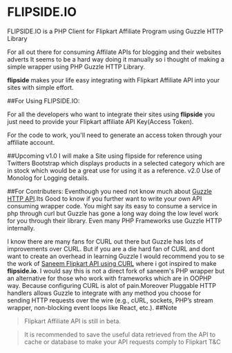FLIPSIDE.IO 
===========

FLIPSIDE.IO is a PHP Client for Flipkart Affiliate Program using Guzzle HTTP Library

For all out there for consuming Affilate APIs for blogging and their websites adverts It seems to be a hard way doing it manually so i thought of making a simple wrapper using  PHP Guzzle HTTP Library.

**flipside** makes your life easy integrating with Flipkart Affiliate API into your sites with simple effort.

##For Using FLIPSIDE.IO:

For all the developers who want to integrate their sites using **flipside** you just need to provide your Flipkart affiliate API Key(Access Token).

For the code to work, you'll need to generate an access token through your affiliate account.

##Upcoming
v1.0 I will make a Site using flipside for reference using Twitters Bootstrap which displays products in a selected category which are in stock which would be a great use for using it as a reference.
v2.0 Use of Monolog for Logging details.

##For Contributers:
Eventhough you need not know much about [Guzzle HTTP API](http://guzzle.readthedocs.org/en/latest/index.html).Its Good to know if you further want to write your own API consuming wrapper code.
You might say its easy to consume a service in php through curl but Guzzle has gone a long way doing the low level work for you through their library.
Even many PHP Frameworks use Guzzle HTTP internally.

I know there are many fans for CURL out there but Guzzle has lots of improvements over CURL.
But if you are a die hard fan of CURL and dont want to create an overhead in learning Guzzle I would recommend you to se the work of [Saneem Flipkart API using CURL](https://github.com/xaneem/flipkart-api-php) where i got inspired to make **flipside.io**. I would say this is not a direct fork of saneem's PHP wrapper but an alternative for those who work with frameworks which are in OOPHP way.
Because configuring CURL is alot of pain.Moreover Pluggable HTTP handlers allows Guzzle to integrate with any method you choose for sending HTTP requests over the wire (e.g., cURL, sockets, PHP’s stream wrapper, non-blocking event loops like React, etc.).
##Note
> Flipkart Affiliate API is still in beta.

> It is recommended to save the useful data retrieved from the API to cache or database to make your API requests comply to Flipkart T&C


